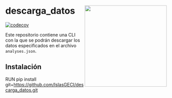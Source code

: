 # descarga_datos <a href="https://www.islas.org.mx/"><img src="https://www.islas.org.mx/img/logo.svg" align="right" width="256" /></a>

[![codecov](https://codecov.io/gh/IslasGECI/descarga_datos/branch/master/graph/badge.svg?token=oeUzR6GLF5)](https://codecov.io/gh/IslasGECI/descarga_datos)

Este repositorio contiene una CLI con la que se podrán descargar los datos
especificados en el archivo `analyses.json`.

## Instalación
RUN pip install git+https://github.com/IslasGECI/descarga_datos.git
